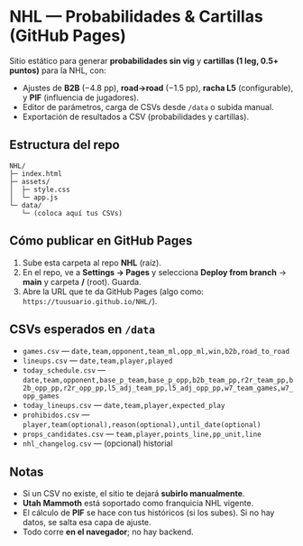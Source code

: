 # NHL — Probabilidades & Cartillas (GitHub Pages)

Sitio estático para generar **probabilidades sin vig** y **cartillas (1 leg, 0.5+ puntos)** para la NHL, con:
- Ajustes de **B2B** (−4.8 pp), **road→road** (−1.5 pp), **racha L5** (configurable), y **PIF** (influencia de jugadores).
- Editor de parámetros, carga de CSVs desde `/data` o subida manual.
- Exportación de resultados a CSV (probabilidades y cartillas).

## Estructura del repo
```
NHL/
├─ index.html
├─ assets/
│  ├─ style.css
│  └─ app.js
└─ data/
   └─ (coloca aquí tus CSVs)
```

## Cómo publicar en GitHub Pages
1. Sube esta carpeta al repo **NHL** (raíz).
2. En el repo, ve a **Settings → Pages** y selecciona **Deploy from branch** → **main** y carpeta **/** (root). Guarda.
3. Abre la URL que te da GitHub Pages (algo como: `https://tuusuario.github.io/NHL/`).

## CSVs esperados en `/data`
- `games.csv` — `date,team,opponent,team_ml,opp_ml,win,b2b,road_to_road`
- `lineups.csv` — `date,team,player,played`
- `today_schedule.csv` — `date,team,opponent,base_p_team,base_p_opp,b2b_team_pp,r2r_team_pp,b2b_opp_pp,r2r_opp_pp,l5_adj_team_pp,l5_adj_opp_pp,w7_team_games,w7_opp_games`
- `today_lineups.csv` — `date,team,player,expected_play`
- `prohibidos.csv` — `player,team(optional),reason(optional),until_date(optional)`
- `props_candidates.csv` — `team,player,points_line,pp_unit,line`
- `nhl_changelog.csv` — (opcional) historial

## Notas
- Si un CSV no existe, el sitio te dejará **subirlo manualmente**.
- **Utah Mammoth** está soportado como franquicia NHL vigente.
- El cálculo de **PIF** se hace con tus históricos (si los subes). Si no hay datos, se salta esa capa de ajuste.
- Todo corre **en el navegador**; no hay backend.
